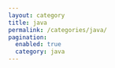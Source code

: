 ```yaml
---
layout: category
title: java
permalink: /categories/java/
pagination:
  enabled: true
  category: java
---
```

